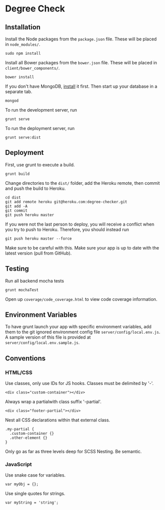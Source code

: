 # Degree Check

## Installation

Install the Node packages from the `package.json` file. These will be placed in `node_modules/`.

    sudo npm install

Install all Bower packages from the `bower.json` file. These will be placed in `client/bower_components/`.

    bower install

If you don't have MongoDB, [install](http://docs.mongodb.org/manual/installation/) it first. Then start up your database in a separate tab.

    mongod

To run the development server, run

    grunt serve

To run the deployment server, run

    grunt serve:dist

## Deployment

First, use grunt to execute a build.

    grunt build

Change directories to the `dist/` folder, add the Heroku remote, then commit and push the build to Heroku.

```
cd dist
git add remote heroku git@heroku.com:degree-checker.git
git add -A
git commit
git push heroku master
```

If you were not the last person to deploy, you will receive a conflict when you try to push to Heroku. Therefore, you should instead run

    git push heroku master --force

Make sure to be careful with this. Make sure your app is up to date with the latest version (pull from GitHub).

## Testing

Run all backend mocha tests

    grunt mochaTest

Open up `coverage/code_coverage.html` to view code coverage information.

## Environment Variables

To have grunt launch your app with specific environment variables, add them to the git ignored environment config file `server/config/local.env.js`. A sample version of this file is provided at `server/config/local.env.sample.js`.

## Conventions

### HTML/CSS

Use classes, only use IDs for JS hooks. Classes must be delimited by '-'.

    <div class="custom-container"></div>

Always wrap a partialwith class suffix '-partial'.

    <div class="footer-partial"></div>


Nest all CSS declarations within that external class.

```
.my-partial {
  .custom-container {}
  .other-element {}
}
```

Only go as far as three levels deep for SCSS Nesting. Be semantic.

### JavaScript

Use snake case for variables.

    var myObj = {};

Use single quotes for strings.

    var myString = 'string';
